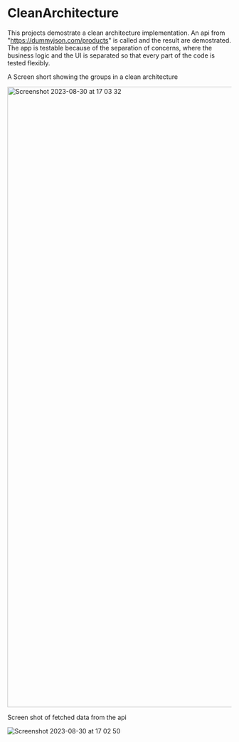 # CleanArchitecture
This projects demostrate a clean architecture implementation.
An api from "https://dummyjson.com/products" is called and the result are demostrated.
The app is testable because of the separation of concerns, where the business logic and the UI is separated so that every part of the code is tested flexibly. 

A Screen short showing the groups in a clean architecture

<img width="1397" alt="Screenshot 2023-08-30 at 17 03 32" src="https://github.com/jordsek/CleanArchitecture/assets/73316853/65d27d81-300d-427d-95d0-6d6b6bb43ef7">


Screen shot of fetched data from the api

![Screenshot 2023-08-30 at 17 02 50](https://github.com/jordsek/CleanArchitecture/assets/73316853/dc247592-421d-42ac-89b0-6cf8e2e92d03)
